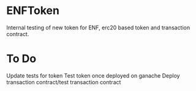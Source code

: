# ENFToken
Internal testing of new token for ENF, erc20 based token and transaction contract. 
# To Do
Update tests for token
Test token once deployed on ganache
Deploy transaction contract/test transaction contract
